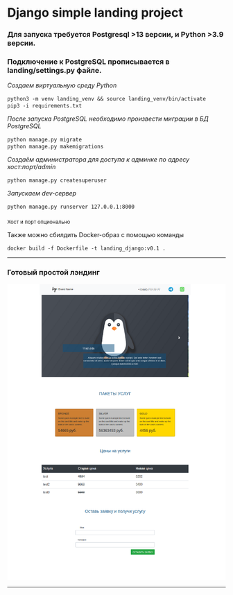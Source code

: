 # Django simple landing project

### Для запуска требуется Postgresql >13 версии, и Python >3.9 версии.

### Подключение к PostgreSQL прописывается в landing/settings.py файле.


*Создаем виртуальную среду Python*

```
python3 -m venv landing_venv && source landing_venv/bin/activate
pip3 -i requirements.txt
```

*После запуска PostgreSQL необходимо произвести миграции в БД PostgreSQL*

```
python manage.py migrate
python manage.py makemigrations
```

*Создаём администратора для доступа к админке по адресу хост:порт/admin*

```
python manage.py createsuperuser
```

*Запускаем dev-сервер*
```
python manage.py runserver 127.0.0.1:8000 
```
<sub>Хост и порт опционально</sub>

Также можно сбилдить Docker-образ с помощью команды
```
docker build -f Dockerfile -t landing_django:v0.1 .
```

<hr></hr>

### Готовый простой лэндинг

![alt text](https://github.com/sarekuwa/django_landing/blob/main/github_img/img.png)

<hr></hr>
